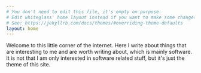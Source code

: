 ```yaml
---
# You don't need to edit this file, it's empty on purpose.
# Edit whiteglass' home layout instead if you want to make some changes.
# See: https://jekyllrb.com/docs/themes/#overriding-theme-defaults
layout: home
---
```

Welcome to this little corner of the internet.
Here I write about things that are interesting to me and are worth writing about, which is mainly software.
It is not that I am only interested in software related stuff, but it's just the theme of this site.

